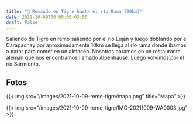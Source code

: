 ```yaml
---
title: "🚣 Remando en Tigre hasta el río Rama (20km)"
date: 2021-10-09T00:00:00-03:00
draft: False
---
```


Saliendo de Tigre en remo saliendo por el río Lujan y luego doblando por el Carapachay por aproximadamente 10km se llega al río rama donde ibamos a parar para comer en un almacén. Nosotros paramos en un restaurante alemán que nos encontramos llamado Alpenhause. Luego volvimos por el río Sarmiento.

## Fotos

{{< img src="/images/2021-10-09-remo-tigre/mapa.png" title="Mapa" >}}

{{< img src="/images/2021-10-09-remo-tigre/IMG-20211009-WA0003.jpg" >}}